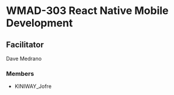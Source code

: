# WMAD-303 React Native Mobile Development

## Facilitator
Dave Medrano

### Members
- KINIWAY_Jofre 